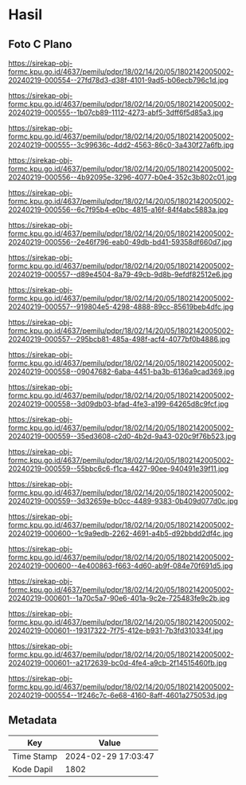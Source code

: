 # Hasil

## Foto C Plano

https://sirekap-obj-formc.kpu.go.id/4637/pemilu/pdpr/18/02/14/20/05/1802142005002-20240219-000554--27fd78d3-d38f-4101-9ad5-b06ecb796c1d.jpg

https://sirekap-obj-formc.kpu.go.id/4637/pemilu/pdpr/18/02/14/20/05/1802142005002-20240219-000555--1b07cb89-1112-4273-abf5-3dff6f5d85a3.jpg

https://sirekap-obj-formc.kpu.go.id/4637/pemilu/pdpr/18/02/14/20/05/1802142005002-20240219-000555--3c99636c-4dd2-4563-86c0-3a430f27a6fb.jpg

https://sirekap-obj-formc.kpu.go.id/4637/pemilu/pdpr/18/02/14/20/05/1802142005002-20240219-000556--4b92095e-3296-4077-b0e4-352c3b802c01.jpg

https://sirekap-obj-formc.kpu.go.id/4637/pemilu/pdpr/18/02/14/20/05/1802142005002-20240219-000556--6c7f95b4-e0bc-4815-a16f-84f4abc5883a.jpg

https://sirekap-obj-formc.kpu.go.id/4637/pemilu/pdpr/18/02/14/20/05/1802142005002-20240219-000556--2e46f796-eab0-49db-bd41-59358df660d7.jpg

https://sirekap-obj-formc.kpu.go.id/4637/pemilu/pdpr/18/02/14/20/05/1802142005002-20240219-000557--d89e4504-8a79-49cb-9d8b-9efdf82512e6.jpg

https://sirekap-obj-formc.kpu.go.id/4637/pemilu/pdpr/18/02/14/20/05/1802142005002-20240219-000557--919804e5-4298-4888-89cc-85619beb4dfc.jpg

https://sirekap-obj-formc.kpu.go.id/4637/pemilu/pdpr/18/02/14/20/05/1802142005002-20240219-000557--295bcb81-485a-498f-acf4-4077bf0b4886.jpg

https://sirekap-obj-formc.kpu.go.id/4637/pemilu/pdpr/18/02/14/20/05/1802142005002-20240219-000558--09047682-6aba-4451-ba3b-6136a9cad369.jpg

https://sirekap-obj-formc.kpu.go.id/4637/pemilu/pdpr/18/02/14/20/05/1802142005002-20240219-000558--3d09db03-bfad-4fe3-a199-64265d8c9fcf.jpg

https://sirekap-obj-formc.kpu.go.id/4637/pemilu/pdpr/18/02/14/20/05/1802142005002-20240219-000559--35ed3608-c2d0-4b2d-9a43-020c9f76b523.jpg

https://sirekap-obj-formc.kpu.go.id/4637/pemilu/pdpr/18/02/14/20/05/1802142005002-20240219-000559--55bbc6c6-f1ca-4427-90ee-940491e39f11.jpg

https://sirekap-obj-formc.kpu.go.id/4637/pemilu/pdpr/18/02/14/20/05/1802142005002-20240219-000559--3d32659e-b0cc-4489-9383-0b409d077d0c.jpg

https://sirekap-obj-formc.kpu.go.id/4637/pemilu/pdpr/18/02/14/20/05/1802142005002-20240219-000600--1c9a9edb-2262-4691-a4b5-d92bbdd2df4c.jpg

https://sirekap-obj-formc.kpu.go.id/4637/pemilu/pdpr/18/02/14/20/05/1802142005002-20240219-000600--4e400863-f663-4d60-ab9f-084e70f691d5.jpg

https://sirekap-obj-formc.kpu.go.id/4637/pemilu/pdpr/18/02/14/20/05/1802142005002-20240219-000601--1a70c5a7-90e6-401a-9c2e-725483fe9c2b.jpg

https://sirekap-obj-formc.kpu.go.id/4637/pemilu/pdpr/18/02/14/20/05/1802142005002-20240219-000601--19317322-7f75-412e-b931-7b3fd310334f.jpg

https://sirekap-obj-formc.kpu.go.id/4637/pemilu/pdpr/18/02/14/20/05/1802142005002-20240219-000601--a2172639-bc0d-4fe4-a9cb-2f14515460fb.jpg

https://sirekap-obj-formc.kpu.go.id/4637/pemilu/pdpr/18/02/14/20/05/1802142005002-20240219-000554--1f246c7c-6e68-4160-8aff-4601a275053d.jpg


## Metadata

| Key        | Value               |
| ---------- | ------------------- |
| Time Stamp | 2024-02-29 17:03:47 |
| Kode Dapil | 1802                |



